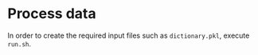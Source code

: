 # Process data

In order to create the required input files such as `dictionary.pkl`, execute `run.sh`.
